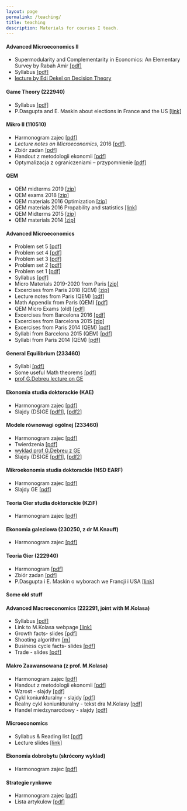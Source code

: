 ```yaml
---
layout: page
permalink: /teaching/
title: teaching
description: Materials for courses I teach. 
---
```


<h4>Advanced Microeconomics II</h4>

<ul>

<li>  Supermodularity and Complementarity in Economics: An Elementary Survey by Rabah Amir <a href="http://www.laits.utexas.edu/~mbs31415/Amir_Supermodularity_Survey.pdf">[pdf]</a></li>

<li>  Syllabus <a href="/assets/pdf/ADMicroII.pdf">[pdf]</a></li>

<li> <a href="http://www.youtube.com/watch?v=vGse0zADjRw"> lecture by Edi Dekel on Decision Theory</a> </li>
</ul>

<h4>Game Theory (222940)</h4>

<ul>


<li> Syllabus <a href="/assets/pdf/GT.pdf">[pdf]</a></li>

<li> P.Dasgupta and E. Maskin about elections in France and the US <a href="http://www.scientificamerican.com/article/ranking-candidates-more-accurate/">[link]</a></li>

</ul>

<h4>Mikro II (110510)</h4>

<ul>


<li> Harmonogram zajec <a href="/assets/pdf/MikroII.pdf">[pdf]</a></li>

<li><i> Lecture notes on Microeconomics</i>, 2016 <a href="/assets/pdf/LectureNotes.pdf"> [pdf]</a>.</li> 

<li>Zbiór zadan <a href="/assets/pdf/Lista_zadan.pdf">[pdf]</a></li>

<li>Handout z metodologii ekonomii <a href="/assets/pdf/metodologia.pdf">[pdf]</a></li>

<li>Optymalizacja z ograniczeniami – przypomnienie <a href="/assets/pdf/optymalizacja.pdf">[pdf]</a></li>

</ul>


<h4>QEM</h4>

<ul>

<li> QEM midterms 2019 <a href="/assets/pdf/2019Midterms.zip"> [zip]</a></li>

<li> QEM exams 2018 <a href="/assets/pdf/2018 Exams.zip"> [zip]</a></li>

<li> QEM materials 2016 Optimization <a href="/assets/pdf/Optimization_QEM.zip"> [zip]</a></li>

<li> QEM materials 2016 Propability and statistics <a href="http://pareto.uab.cat/jllull
"> [link] </a></li>

<li> QEM Midterms 2015 <a href="/assets/pdf/QEMMT2015.zip">[zip]</a></li>

<li> QEM materials 2014 <a href="/assets/pdf/QEM2014.zip">[zip]</a></li>

</ul>

<h4>Advanced Microeconomics</h4>

<ul>

<li>  Problem set 5 <a href="/assets/pdf/PS5_2020.pdf">[pdf]</a></li>

<li>  Problem set 4 <a href="/assets/pdf/PS4_2020.pdf">[pdf]</a></li>

<li>  Problem set 3 <a href="/assets/pdf/PS3_2020.pdf">[pdf]</a></li>

<li>  Problem set 2 <a href="/assets/pdf/PS2_2020.pdf">[pdf]</a></li>

<li>  Problem set 1 <a href="/assets/pdf/PS1_temp.pdf">[pdf]</a></li>

<li>  Syllabus <a href="/assets/pdf/ADMicroQEM.pdf">[pdf]</a></li>

<li> Micro Materials 2019-2020 from Paris <a href="/assets/pdf/QEMMicro2019-2020.zip"> [zip]</a></li>

<li>  Excercises from Paris 2018 (QEM) <a href="/assets/pdf/PS1Micro2018.zip">[zip]</a></li>

<li>  Lecture notes from Paris (QEM) <a href="/assets/pdf/1.pdf">[pdf]</a></li>

<li>  Math Appendix from Paris (QEM) <a href="/assets/pdf/2.pdf">[pdf]</a></li>

<li> QEM Micro Exams (old) <a href="/assets/pdf/MicroExamsQEM.pdf"> [pdf]</a></li>

<li> Excercises from Barcelona 2016 <a href="/assets/pdf/PSMicro2016.pdf"> [pdf]</a></li>

<li> Excercises from Barcelona 2015 <a href="/assets/pdf/QEMMicro2015.zip"> [zip]</a></li>

<li>  Excercises from Paris 2014 (QEM) <a href="/assets/pdf/3.pdf">[pdf]</a></li>

<li>  Syllabi from Barcelona 2015 (QEM) <a href="/assets/pdf/6.pdf">[pdf]</a></li>

<li>  Syllabi from Paris 2014 (QEM) <a href="/assets/pdf/4.pdf">[pdf]</a></li>

</ul>

<h4> General Equilibrium (233460)</h4>

<ul>

<li>  Syllabi <a href="/assets/pdf/HarmoGEENG.pdf">[pdf]</a></li>

<li> Some useful Math theorems <a href="/assets/pdf/Theorems.pdf">[pdf]</a></li>

<li> <a href="http://www.youtube.com/watch?v=FfztV7HQf_8"> prof G.Debreu lecture on GE</a> </li>

</ul>


<h4>Ekonomia studia doktorackie (KAE)</h4>

<ul>

<li> Harmonogram zajec <a href="/assets/pdf/MikroDoktoranckie.pdf">[pdf]</a></li>

<li> Slajdy (DS)GE <a href="/assets/pdf/DSGE1.pdf">[pdf1]</a>, <a href="/assets/pdf/DSGE2.pdf">[pdf2]</a></li>

</ul>


<h4>Modele równowagi ogólnej (233460)</h4>

<ul>

<li>  Harmonogram zajec <a href="/assets/pdf/HarmoGE.pdf">[pdf]</a></li>

<li> Twierdzenia <a href="/assets/pdf/Twierdzenia.pdf">[pdf]</a></li>

<li> <a href="http://www.youtube.com/watch?v=FfztV7HQf_8"> wyklad prof G.Debreu z GE</a> </li>

<li> Slajdy (DS)GE <a href="/assets/pdf/DSGE1.pdf">[pdf1]</a>, <a href="/assets/pdf/DSGE2.pdf">[pdf2]</a></li>

</ul>

<h4>Mikroekonomia studia doktorackie (NSD EARF)</h4>

<ul>

<li> Harmonogram zajec <a href="MikroNSD.pdf">[pdf]</a></li>
<li> Slajdy GE <a href="/assets/pdf/DSGE1.pdf">[pdf]</a> </li>

</ul>

<h4>Teoria Gier studia doktorackie (KZiF)</h4>

<ul>
<li> Harmonogram zajec <a href="/assets/pdf/TGSD.pdf">[pdf] </a></li>
</ul>

<h4>Ekonomia galeziowa (230250, z dr M.Knauff)</h4>

<ul>

<li> Harmonogram zajec <a href="/assets/pdf/EG.pdf">[pdf]</a></li>

</ul>

<h4> Teoria Gier (222940)</h4>

<ul>

<li> Harmonogram <a href="/assets/pdf/TG.pdf">[pdf]</a></li>

<li> Zbiór zadan <a href="/assets/pdf/Lista_Zadan_TG.pdf">[pdf]</a></li>

<li> P.Dasgupta i E. Maskin o wyborach we Francji i USA <a href="http://www.scientificamerican.com/article/ranking-candidates-more-accurate/">[link]</a></li>

</ul>

<h4>Some old stuff</h4>

<h4>Advanced Macroeconomics (222291, joint with M.Kolasa)</h4>

<ul>

<li>  Syllabus <a href="/assets/pdf/ADMacro.pdf">[pdf]</a></li>

<li>Link to M.Kolasa webpage <a href="http://web.sgh.waw.pl/~mkolas/teaching.html">[link]</a></li>

<li>Growth facts- slides <a href="/assets/pdf/GrowthFacts.pdf">[pdf]</a></li>
 
<li>Shooting algorithm <a href="/assets/pdf/shootk.m">[m]</a></li>

<li> Business cycle facts- slides <a href="/assets/pdf/BCFacts.pdf">[pdf]</a></li>

<li>Trade - slides <a href="/assets/pdf/Trade.pdf">[pdf]</a></li>

</ul>

<h4>Makro Zaawansowana (z prof. M.Kolasa)</h4>

<ul>

<li>  Harmonogram zajec <a href="/assets/pdf/ADmakro.pdf">[pdf]</a></li>

<li> Handout z metodologii ekonomii <a href="/assets/pdf/metodologia.pdf">[pdf]</a></li>

<li>Wzrost - slajdy <a href="/assets/pdf/GrowthFacts.pdf">[pdf]</a></li>

<li> Cykl koniunkturalny - slajdy <a href="/assets/pdf/BCFacts.pdf">[pdf]</a></li>

<li> Realny cykl koniunkturalny - tekst dra M.Kolasy <a href="/assets/pdf/KolasaRBC1.pdf">[pdf]</a></li>

<li>Handel miedzynarodowy - slajdy <a href="Trade.pdf">[pdf]</a></li>

</ul>

<h4>Microeconomics </h4>
<ul>

<li> Syllabus &amp; Reading list <a href="/assets/pdf/MicroEconomics.pdf">[pdf]</a></li>

<li>Lecture slides <a href="http://bcs.wiley.com/he-bcs/Books?action=index&amp;itemId=0470646063&amp;bcsId=6229">[link]</a></li>
 
</ul>

<h4> Ekonomia dobrobytu (skrócony wyklad)</h4>

<ul>

<li> Harmonogram zajec <a href="/assets/pdf/WE.pdf">[pdf]</a></li>

</ul>

<h4>Strategie rynkowe </h4>

<ul>


<li> Harmonogram zajec <a href="/assets/pdf/ST.pdf">[pdf]</a></li>

<li>Lista artykulow <a href="/assets/pdf/reading list.pdf">[pdf]</a></li>

</ul>

